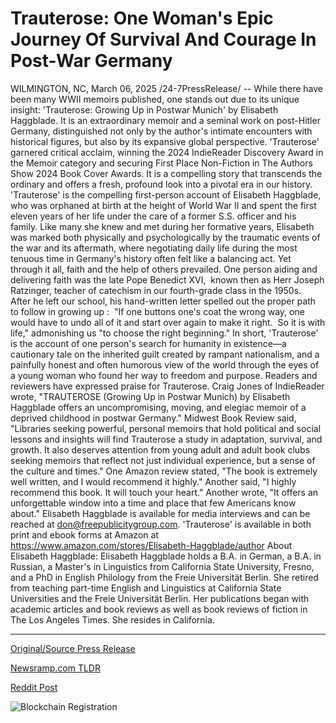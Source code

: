 # Trauterose: One Woman's Epic Journey Of Survival And Courage In Post-War Germany

WILMINGTON, NC, March 06, 2025 /24-7PressRelease/ -- While there have been many WWII memoirs published, one stands out due to its unique insight: 'Trauterose: Growing Up in Postwar Munich' by Elisabeth Haggblade. It is an extraordinary memoir and a seminal work on post-Hitler Germany, distinguished not only by the author's intimate encounters with historical figures, but also by its expansive global perspective.  'Trauterose' garnered critical acclaim, winning the 2024 IndieReader Discovery Award in the Memoir category and securing First Place Non-Fiction in The Authors Show 2024 Book Cover Awards. It is a compelling story that transcends the ordinary and offers a fresh, profound look into a pivotal era in our history.  'Trauterose' is the compelling first-person account of Elisabeth Haggblade, who was orphaned at birth at the height of World War II and spent the first eleven years of her life under the care of a former S.S. officer and his family.  Like many she knew and met during her formative years, Elisabeth was marked both physically and psychologically by the traumatic events of the war and its aftermath, where negotiating daily life during the most tenuous time in Germany's history often felt like a balancing act. Yet through it all, faith and the help of others prevailed.  One person aiding and delivering faith was the late Pope Benedict XVI,  known then as Herr Joseph Ratzinger, teacher of catechism in our fourth-grade class in the 1950s.  After he left our school, his hand-written letter spelled out the proper path to follow in growing up :  "If one buttons one's coat the wrong way, one would have to undo all of it and start over again to make it right.  So it is with life," admonishing us "to choose the right beginning."  In short, 'Trauterose' is the account of one person's search for humanity in existence—a cautionary tale on the inherited guilt created by rampant nationalism, and a painfully honest and often humorous view of the world through the eyes of a young woman who found her way to freedom and purpose.  Readers and reviewers have expressed praise for Trauterose. Craig Jones of IndieReader wrote, "TRAUTEROSE (Growing Up in Postwar Munich) by Elisabeth Haggblade offers an uncompromising, moving, and elegiac memoir of a deprived childhood in postwar Germany." Midwest Book Review said, "Libraries seeking powerful, personal memoirs that hold political and social lessons and insights will find Trauterose a study in adaptation, survival, and growth. It also deserves attention from young adult and adult book clubs seeking memoirs that reflect not just individual experience, but a sense of the culture and times."  One Amazon review stated, "The book is extremely well written, and I would recommend it highly." Another said, "I highly recommend this book. It will touch your heart." Another wrote, "It offers an unforgettable window into a time and place that few Americans know about."  Elisabeth Haggblade is available for media interviews and can be reached at don@freepublicitygroup.com. 'Trauterose' is available in both print and ebook forms at Amazon at https://www.amazon.com/stores/Elisabeth-Haggblade/author  About Elisabeth Haggblade:  Elisabeth Haggblade holds a B.A. in German, a B.A. in Russian, a Master's in Linguistics from California State University, Fresno, and a PhD in English Philology from the Freie Universität Berlin. She retired from teaching part-time English and Linguistics at California State Universities and the Freie Universität Berlin. Her publications began with academic articles and book reviews as well as book reviews of fiction in The Los Angeles Times. She resides in California. 

---

[Original/Source Press Release](https://www.24-7pressrelease.com/press-release/520343/trauterose-one-womans-epic-journey-of-survival-and-courage-in-post-war-germany)
                    

[Newsramp.com TLDR](https://newsramp.com/curated-news/elisabeth-haggblade-s-memoir-trauterose-provides-insight-into-postwar-germany/9edfbde8853d260d33795410a76d7377) 

 



[Reddit Post](https://www.reddit.com/r/BookNews/comments/1j4qtqa/elisabeth_haggblades_memoir_trauterose_provides/) 



![Blockchain Registration](https://cdn.newsramp.app/24-7PressRelease/qrcode/253/6/fineSKP7.webp)